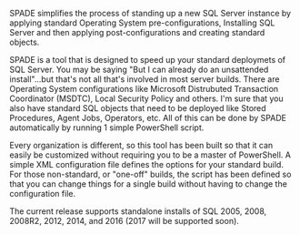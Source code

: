 
SPADE simplifies the process of standing up a new SQL Server instance by applying standard Operating System pre-configurations, Installing SQL Server and then applying post-configurations and creating standard objects.

SPADE is a tool that is designed to speed up your standard deploymets of SQL Server. You may be saying "But I can already do an unsattended install"...but that's not all that's involved in most server builds. There are Operating System configurations like Microsoft Distrubuted Transaction Coordinator (MSDTC), Local Security Policy and others. I'm sure that you also have standard SQL objects that need to be deployed like Stored Procedures, Agent Jobs, Operators, etc. All of this can be done by SPADE automatically by running 1 simple PowerShell script.

Every organization is different, so this tool has been built so that it can easily be customized without requiring you to be a master of PowerShell. A simple XML configuration file defines the options for your standard build. For those non-standard, or "one-off" builds, the script has been defined so that you can change things for a single build without having to change the configuration file.

The current release supports standalone installs of SQL 2005, 2008, 2008R2, 2012, 2014, and 2016 (2017 will be supported soon).
